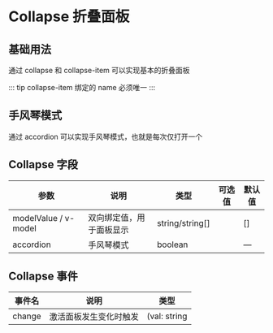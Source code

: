 # Collapse 折叠面板

## 基础用法

通过 collapse 和 collapse-item 可以实现基本的折叠面板

::: tip
collapse-item 绑定的 name 必须唯一
:::

<preview path="./collapse-base.vue" title="基础折叠面板"></preview>


## 手风琴模式

通过 accordion 可以实现手风琴模式，也就是每次仅打开一个

<preview path="./collapse-accordion.vue" title="手风琴模式"></preview>


## Collapse 字段

| 参数    | 说明   | 类型    | 可选值                                             | 默认值  |
| ------- | ------ | ------- | -------------------------------------------------- | ------- |
| modelValue / v-model    |  双向绑定值，用于面板显示  | string/string[]  |                                | [] |
| accordion | 手风琴模式 | boolean |  | —                                                  |   false |

## Collapse 事件

| 事件名      | 说明        | 类型 |
|----------|-----------| --- |
| change     | 激活面板发生变化时触发 | (val: string | string[]) => void |
